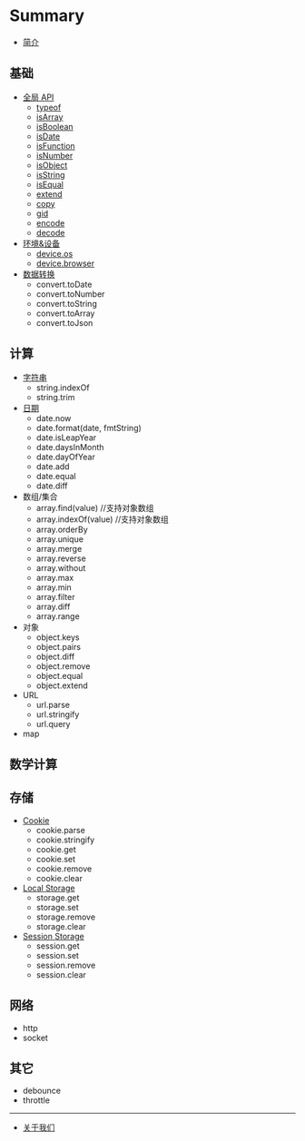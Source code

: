 # Summary

* [简介](README.md)

## 基础

* [全局 API](utils.md)
  * [typeof](utils.md#typeof)
  * [isArray](utils.md#isArray)
  * [isBoolean](utils.md#isBoolean)
  * [isDate](utils.md#isDate)
  * [isFunction](utils.md#isFunction)
  * [isNumber](utils.md#isNumber)
  * [isObject](utils.md#isObject)
  * [isString](utils.md#isString)
  * [isEqual](utils.md#isEqual)
  * [extend](utils.md#extend)
  * [copy](utils.md#copy)
  * [gid](utils.md)
  * [encode](utils.md#encode)
  * [decode](utils.md#decode)
* [环境&设备](device.md)
  * [device.os](device.md#os)
  * [device.browser](device.md#browser)
* [数据转换](utils.md)
  * convert.toDate
  * convert.toNumber
  * convert.toString
  * convert.toArray
  * convert.toJson

## 计算

* [字符串](string.md)
  * string.indexOf
  * string.trim
* [日期](date.md)
  * date.now
  * date.format\(date, fmtString\)
  * date.isLeapYear
  * date.daysInMonth
  * date.dayOfYear
  * date.add
  * date.equal
  * date.diff
* 数组/集合
  * array.find\(value\) //支持对象数组
  * array.indexOf\(value\) //支持对象数组
  * array.orderBy
  * array.unique
  * array.merge
  * array.reverse
  * array.without
  * array.max
  * array.min
  * array.filter
  * array.diff
  * array.range
* 对象
  * object.keys
  * object.pairs
  * object.diff
  * object.remove
  * object.equal
  * object.extend
* URL
  * url.parse
  * url.stringify
  * url.query
* map

## 数学计算
  

## 存储

* [Cookie](storage.md#cookie)
  * cookie.parse
  * cookie.stringify
  * cookie.get
  * cookie.set
  * cookie.remove
  * cookie.clear
* [Local Storage](storage.md#localstorage)
  * storage.get
  * storage.set
  * storage.remove
  * storage.clear
* [Session Storage](storage.md#sessionstorage)
  * session.get
  * session.set
  * session.remove
  * session.clear

## 网络

* http
* socket

## 其它

* debounce
* throttle

---

* [关于我们](about-us.md)

